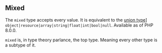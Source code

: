  
## Mixed
 
 The `mixed` type accepts every value. It is equivalent to the [union type](language.types.type-system.composite.union)]  `object|resource|array|string|float|int|bool|null`. Available as of PHP 8.0.0. 
 
 `mixed` is, in type theory parlance, the top type. Meaning every other type is a subtype of it. 

